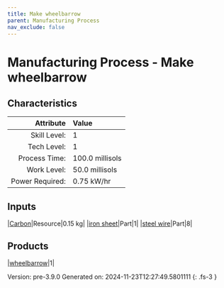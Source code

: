 ```yaml
---
title: Make wheelbarrow
parent: Manufacturing Process
nav_exclude: false
---
```

# Manufacturing Process - Make wheelbarrow


## Characteristics

| Attribute      | Value |
|--------:|:------|
|Skill Level:|1|
|Tech Level:|1|
|Process Time:|100.0 millisols|
|Work Level:|50.0 millisols|
|Power Required:|0.75 kW/hr|

## Inputs

|[Carbon](../resource/carbon.html)|Resource|0.15 kg|
|[iron sheet](../part/iron-sheet.html)|Part|1|
|[steel wire](../part/steel-wire.html)|Part|8|

## Products

|[wheelbarrow](../null/wheelbarrow.html)|1|


Version: pre-3.9.0 Generated on: 2024-11-23T12:27:49.5801111
{: .fs-3 }

